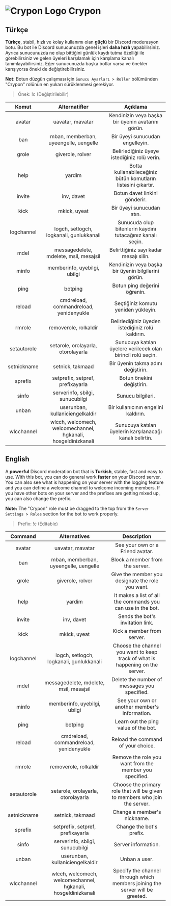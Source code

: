 # ![Crypon Logo](https://imgupload.io/images/2021/03/04/30x30.png) Crypon

## Türkçe

**Türkçe**, stabil, hızlı ve kolay kullanımı olan **güçlü** bir Discord moderasyon botu.
Bu bot ile Discord sunucunuzda genel işleri **daha hızlı** yapabilirsiniz. Ayrıca sunucunuzda ne olup bittiğini günlük kaydı tutma özelliği ile görebilirsiniz ve gelen üyeleri karşılamak için karşılama kanalı tanımlayabilirsiniz.
Eğer sunucunuzda başka botlar varsa ve önekler karışıyorsa öneki de değiştirebilirsiniz.

**Not:** Botun düzgün çalışması için `Sunucu Ayarları > Roller` bölümünden "Crypon" rolünün en yukarı sürüklenmesi gerekiyor.

> Önek: !c (Değiştirilebilir)

| Komut | Alternatifler | Açıklama |
|:-----------:|:----------:|:----------:|
| avatar | uavatar, mavatar | Kendinizin veya başka bir üyenin avatarını görün. |
| ban | mban, memberban, uyeengelle, uengelle	| Bir üyeyi sunucudan engelleyin. |
| grole | giverole, rolver | Belirlediğiniz üyeye istediğiniz rolü verin. |
| help | yardim | Botta kullanabileceğiniz bütün komutların listesini çıkartır. |
| invite | inv, davet	| Botun davet linkini gönderir. |
| kick | mkick, uyeat	| Bir üyeyi sunucudan atın. |
| logchannel | logch, setlogch, logkanali, gunlukkanali	| Sunucuda olup bitenlerin kaydını tutacağınız kanalı seçin. |
| mdel | messagedelete, mdelete, msil, mesajsil	| Belirttiğiniz sayı kadar mesajı silin. |
| minfo | memberinfo, uyebilgi, ubilgi	| Kendinizin veya başka bir üyenin bilgilerini görün. |
| ping | botping | Botun ping değerini öğrenin. |
| reload | cmdreload, commandreload, yenidenyukle	| Seçtiğiniz komutu yeniden yükleyin. |
| rmrole | removerole, rolkaldir | Belirlediğiniz üyeden istediğiniz rolü kaldırın. |
| setautorole | setarole, orolayarla, otorolayarla | Sunucuya katılan üyelere verilecek olan birincil rolü seçin. |
| setnickname | setnick, takmaad | Bir üyenin takma adını değiştirin. |
| sprefix | setprefix, setpref, prefixayarla | Botun önekini değiştirin. |
| sinfo | serverinfo, sbilgi, sunucubilgi | Sunucu bilgileri. |
| unban | userunban, kullaniciengelkaldir	| Bir kullanıcının engelini kaldırın. |
| wlcchannel | wlcch, welcomech, welcomechannel, hgkanali, hosgeldinizkanali | Sunucuya katılan üyelerin karşılanacağı kanalı belirtin. |

## English

A **powerful** Discord moderation bot that is **Turkish**, stable, fast and easy to use.
With this bot, you can do general work **faster** on your Discord server. You can also see what is happening on your server with the logging feature and you can define a welcome channel to welcome incoming members.
If you have other bots on your server and the prefixes are getting mixed up, you can also change the prefix.

**Note:** The "Crypon" role must be dragged to the top from the `Server Settings > Roles` section for the bot to work properly.

> Prefix: !c (Editable)

| Command | Alternatives | Description |
|:-----------:|:----------:|:----------:|
| avatar | uavatar, mavatar | See your own or a Friend avatar. |
| ban | mban, memberban, uyeengelle, uengelle	| Block a member from the server. |
| grole | giverole, rolver | Give the member you designate the role you want. |
| help | yardim | It makes a list of all the commands you can use in the bot. |
| invite | inv, davet	| Sends the bot's invitation link. |
| kick | mkick, uyeat	| Kick a member from server. |
| logchannel | logch, setlogch, logkanali, gunlukkanali	| Choose the channel you want to keep track of what is happening on the server. |
| mdel | messagedelete, mdelete, msil, mesajsil	| Delete the number of messages you specified. |
| minfo | memberinfo, uyebilgi, ubilgi	| See your own or another member's information. |
| ping | botping | Learn out the ping value of the bot. |
| reload | cmdreload, commandreload, yenidenyukle	| Reload the command of your choice. |
| rmrole | removerole, rolkaldir | Remove the role you want from the member you specified. |
| setautorole | setarole, orolayarla, otorolayarla | Choose the primary role that will be given to members who join the server. |
| setnickname | setnick, takmaad | Change a member's nickname. |
| sprefix | setprefix, setpref, prefixayarla | Change the bot's prefix. |
| sinfo | serverinfo, sbilgi, sunucubilgi | Server information. |
| unban | userunban, kullaniciengelkaldir	| Unban a user. |
| wlcchannel | wlcch, welcomech, welcomechannel, hgkanali, hosgeldinizkanali | Specify the channel through which members joining the server will be greeted. |
